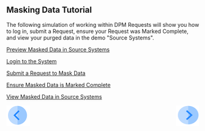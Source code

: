 ## Masking Data Tutorial

The following simulation of working within DPM Requests will show you how to log in, submit a Request, ensure your Request was Marked Complete, and view your purged data in the demo "Source Systems".

[Preview Masked Data in Source Systems](/articles/demo_project/DPM_Demo_Project/06_Purging/03_05_Purging_View_Your_Data.md)

[Login to the System](/articles/demo_project/DPM_Demo_Project/06_Purging/03_02_Purging_Login.md)

[Submit a Request to Mask Data](/articles/demo_project/DPM_Demo_Project/06_Purging/03_03_Purging_Submit_a_Request_to_Purge.md)

[Ensure Masked Data is Marked Complete](/articles/demo_project/DPM_Demo_Project/06_Purging/03_04_Purging_Ensure_Marked_Complete.md)

[View Masked Data in Source Systems](/articles/demo_project/DPM_Demo_Project/06_Purging/03_05_Purging_View_Your_Data.md)



[![Previous](/articles/demo_project/DPM_Demo_Project/images/Previous.png)]( /articles/demo_project/DPM_Demo_Project/06_Purging/02_Purging_Data_Introduction.md)[<img align="right" width="60" height="54" src="/articles/demo_project/DPM_Demo_Project/images/Next.png">](/articles/demo_project/DPM_Demo_Project/06_Purging/03_02_Purging_Login.md)
